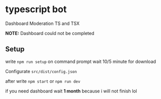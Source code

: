 # typescript bot

Dashboard Moderation TS and TSX

**NOTE:** Dashboard could not be completed

## Setup

write `npm run setup` on command prompt wait 10/5 minute for download

Configurate `src/dist/config.json`

after write `npm start` or `npm run dev`

if you need dashboard wait **1 month** because i will not finish lol
